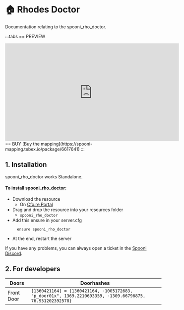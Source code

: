 # 🏠 Rhodes Doctor
Documentation relating to the spooni_rho_doctor.

:::tabs
== PREVIEW
<iframe width="560" height="315" src="https://dunb17ur4ymx4.cloudfront.net/packages/images/1d7750ce4a78b3bf75c2398a2915c91a072a295b.png" frameborder="0" allow="accelerometer; autoplay; clipboard-write; encrypted-media; gyroscope; picture-in-picture; web-share" referrerpolicy="strict-origin-when-cross-origin" allowfullscreen></iframe>
== BUY
[Buy the mapping](https://spooni-mapping.tebex.io/package/6617641)
:::

## 1. Installation
spooni_rho_doctor works Standalone.  

#### To install spooni_rho_doctor:
- Download the resource
  - On [Cfx.re Portal](https://portal.cfx.re/)
- Drag and drop the resource into your resources folder
  - `spooni_rho_doctor`
- Add this ensure in your server.cfg
  ```
    ensure spooni_rho_doctor
  ```
- At the end, restart the server

If you have any problems, you can always open a ticket in the [Spooni Discord](https://discord.gg/spooni).

## 2. For developers
| Doors                     | Doorhashes
|---------------------------|----------------------------------------------------------------------------------|
| Front Door                | `[1360421164] = {1360421164, -1005172683, "p_door01x", 1369.2210693359, -1309.66796875, 76.951202392578}`

